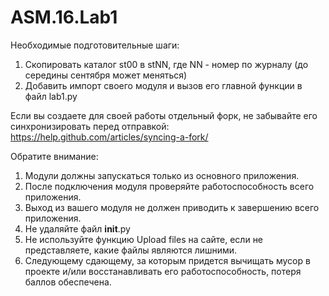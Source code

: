 # ASM.16.Lab1

Необходимые подготовительные шаги:

1. Скопировать каталог st00 в stNN, где NN - номер по журналу (до середины сентября может меняться)
2. Добавить импорт своего модуля и вызов его главной функции в файл lab1.py

Если вы создаете для своей работы отдельный форк, не забывайте его синхронизировать перед отправкой:
https://help.github.com/articles/syncing-a-fork/

Обратите внимание: 
1. Модули должны запускаться только из основного приложения.
2. После подключения модуля проверяйте работоспособность всего приложения.
3. Выход из вашего модуля не должен приводить к завершению всего приложения.
4. Не удаляйте файл __init__.py
5. Не используйте функцию Upload files на сайте, если не представляете, какие файлы являются лишними.
6. Следующему сдающему, за которым придется вычищать мусор в проекте и/или восстанавливать его работоспособность, потеря баллов обеспечена.
